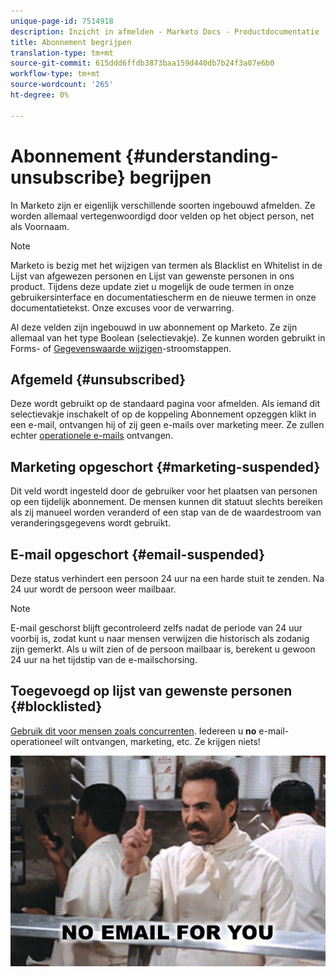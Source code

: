 ```yaml
---
unique-page-id: 7514918
description: Inzicht in afmelden - Marketo Docs - Productdocumentatie
title: Abonnement begrijpen
translation-type: tm+mt
source-git-commit: 615ddd6ffdb3873baa159d440db7b24f3a07e6b0
workflow-type: tm+mt
source-wordcount: '265'
ht-degree: 0%

---
```



# Abonnement {#understanding-unsubscribe} begrijpen

In Marketo zijn er eigenlijk verschillende soorten ingebouwd afmelden. Ze worden allemaal vertegenwoordigd door velden op het object person, net als Voornaam.

>[!NOTE]
>
>Marketo is bezig met het wijzigen van termen als Blacklist en Whitelist in de Lijst van afgewezen personen en Lijst van gewenste personen in ons product. Tijdens deze update ziet u mogelijk de oude termen in onze gebruikersinterface en documentatiescherm en de nieuwe termen in onze documentatietekst. Onze excuses voor de verwarring.

Al deze velden zijn ingebouwd in uw abonnement op Marketo. Ze zijn allemaal van het type Boolean (selectievakje). Ze kunnen worden gebruikt in Forms- of [Gegevenswaarde wijzigen](/help/marketo/product-docs/core-marketo-concepts/smart-campaigns/flow-actions/change-data-value.md)-stroomstappen.

## Afgemeld {#unsubscribed}

Deze wordt gebruikt op de standaard pagina voor afmelden. Als iemand dit selectievakje inschakelt of op de koppeling Abonnement opzeggen klikt in een e-mail, ontvangen hij of zij geen e-mails over marketing meer. Ze zullen echter [operationele e-mails](/help/marketo/product-docs/email-marketing/general/functions-in-the-editor/make-an-email-operational.md) ontvangen.

## Marketing opgeschort {#marketing-suspended}

Dit veld wordt ingesteld door de gebruiker voor het plaatsen van personen op een tijdelijk abonnement. De mensen kunnen dit statuut slechts bereiken als zij manueel worden veranderd of een stap van de de waardestroom van veranderingsgegevens wordt gebruikt.

## E-mail opgeschort {#email-suspended}

Deze status verhindert een persoon 24 uur na een harde stuit te zenden. Na 24 uur wordt de persoon weer mailbaar.

>[!NOTE]
>
>E-mail geschorst blijft gecontroleerd zelfs nadat de periode van 24 uur voorbij is, zodat kunt u naar mensen verwijzen die historisch als zodanig zijn gemerkt. Als u wilt zien of de persoon mailbaar is, berekent u gewoon 24 uur na het tijdstip van de e-mailschorsing.

## Toegevoegd op lijst van gewenste personen {#blocklisted}

[Gebruik dit voor mensen zoals concurrenten](/help/marketo/product-docs/core-marketo-concepts/smart-lists-and-static-lists/managing-people-in-smart-lists/add-person-to-blocklist.md). Iedereen u **no** e-mail-operationeel wilt ontvangen, marketing, etc. Ze krijgen niets!

![](assets/image2015-5-18-12-3a6-3a40.png)
